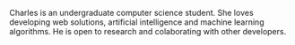 Charles is an undergraduate computer science student. She loves developing web solutions, artificial intelligence and machine learning algorithms. He is open to research and colaborating with other developers.

